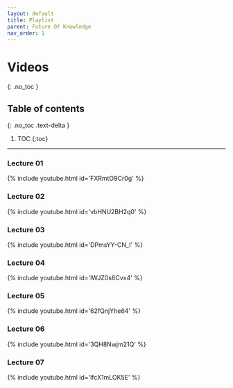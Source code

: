 ```yaml
---
layout: default
title: Playlist
parent: Future Of Knowledge
nav_order: 1
---
```

# Videos
{: .no_toc }

## Table of contents
{: .no_toc .text-delta }

1. TOC
{:toc}

---
### Lecture 01
{% include youtube.html id='FXRmtO9Cr0g' %}

### Lecture 02
{% include youtube.html id='vbHNU2BH2q0' %}

### Lecture 03
{% include youtube.html id='DPmsYY-CN_I' %}

### Lecture 04
{% include youtube.html id='lWJZ0s6Cvx4' %}

### Lecture 05
{% include youtube.html id='62fQnjYhe64' %}

### Lecture 06
{% include youtube.html id='3QH8Nwjm21Q' %}

### Lecture 07
{% include youtube.html id='lfcX1mLOK5E' %}
